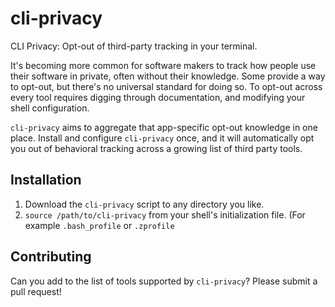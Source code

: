 # cli-privacy

CLI Privacy: Opt-out of third-party tracking in your terminal.

It's becoming more common for software makers to track how people use their
software in private, often without their knowledge. Some provide a way to
opt-out, but there's no universal standard for doing so. To opt-out across
every tool requires digging through documentation, and modifying your shell
configuration.

`cli-privacy` aims to aggregate that app-specific opt-out knowledge in one
place. Install and configure `cli-privacy` once, and it will automatically opt
you out of behavioral tracking across a growing list of third party tools.

## Installation

1. Download the `cli-privacy` script to any directory you like.
2. `source /path/to/cli-privacy` from your shell's initialization file. (For
   example `.bash_profile` or `.zprofile`

## Contributing

Can you add to the list of tools supported by `cli-privacy`? Please submit a
pull request!
